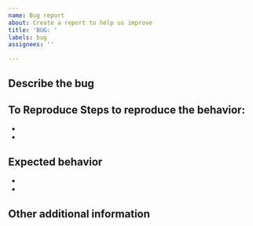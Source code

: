 ```yaml
---
name: Bug report
about: Create a report to help us improve
title: 'BUG: '
labels: bug
assignees: ''

---
```


**Describe the bug**
- 

**To Reproduce**
Steps to reproduce the behavior:
- 
- 
- 

**Expected behavior**
- 
- 
- 

**Other additional information**
-
